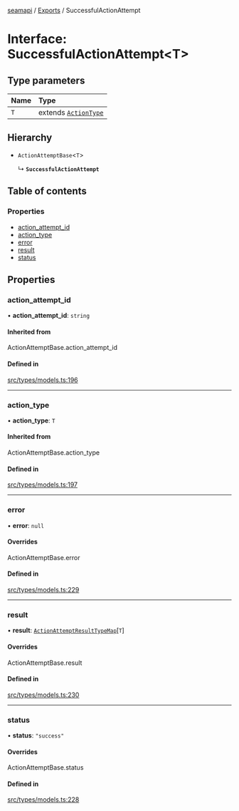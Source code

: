 [seamapi](../README.md) / [Exports](../modules.md) / SuccessfulActionAttempt

# Interface: SuccessfulActionAttempt<T\>

## Type parameters

| Name | Type |
| :------ | :------ |
| `T` | extends [`ActionType`](../modules.md#actiontype) |

## Hierarchy

- `ActionAttemptBase`<`T`\>

  ↳ **`SuccessfulActionAttempt`**

## Table of contents

### Properties

- [action\_attempt\_id](SuccessfulActionAttempt.md#action_attempt_id)
- [action\_type](SuccessfulActionAttempt.md#action_type)
- [error](SuccessfulActionAttempt.md#error)
- [result](SuccessfulActionAttempt.md#result)
- [status](SuccessfulActionAttempt.md#status)

## Properties

### action\_attempt\_id

• **action\_attempt\_id**: `string`

#### Inherited from

ActionAttemptBase.action\_attempt\_id

#### Defined in

[src/types/models.ts:196](https://github.com/seamapi/javascript/blob/main/src/types/models.ts#L196)

___

### action\_type

• **action\_type**: `T`

#### Inherited from

ActionAttemptBase.action\_type

#### Defined in

[src/types/models.ts:197](https://github.com/seamapi/javascript/blob/main/src/types/models.ts#L197)

___

### error

• **error**: ``null``

#### Overrides

ActionAttemptBase.error

#### Defined in

[src/types/models.ts:229](https://github.com/seamapi/javascript/blob/main/src/types/models.ts#L229)

___

### result

• **result**: [`ActionAttemptResultTypeMap`](ActionAttemptResultTypeMap.md)[`T`]

#### Overrides

ActionAttemptBase.result

#### Defined in

[src/types/models.ts:230](https://github.com/seamapi/javascript/blob/main/src/types/models.ts#L230)

___

### status

• **status**: ``"success"``

#### Overrides

ActionAttemptBase.status

#### Defined in

[src/types/models.ts:228](https://github.com/seamapi/javascript/blob/main/src/types/models.ts#L228)
